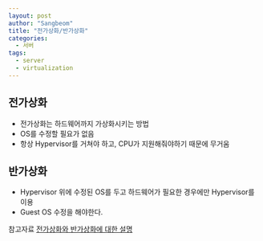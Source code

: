 ```yaml
---
layout: post
author: "Sangbeom"
title: "전가상화/반가상화"
categories:
  - 서버
tags:
  - server
  - virtualization
---
```

## 전가상화
* 전가상화는 하드웨어까지 가상화시키는 방법
* OS를 수정할 필요가 없음
* 항상 Hypervisor를 거쳐야 하고, CPU가 지원해줘야하기 때문에 무거움

## 반가상화
* Hypervisor 위에 수정된 OS를 두고 하드웨어가 필요한 경우에만 Hypervisor를 이용
* Guest OS 수정을 해야한다.


참고자료
[전가상화와 반가상화에 대한 설명](https://m.blog.naver.com/PostView.nhn?blogId=brickbot&logNo=220413822823&proxyReferer=https%3A%2F%2Fwww.google.com%2F)
